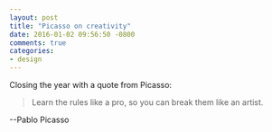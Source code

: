 ```yaml
---
layout: post
title: "Picasso on creativity"
date: 2016-01-02 09:56:50 -0800
comments: true
categories:
- design
---
```

Closing the year with a quote from Picasso:

> Learn the rules like a pro, so you can break them like an artist.

--Pablo Picasso
